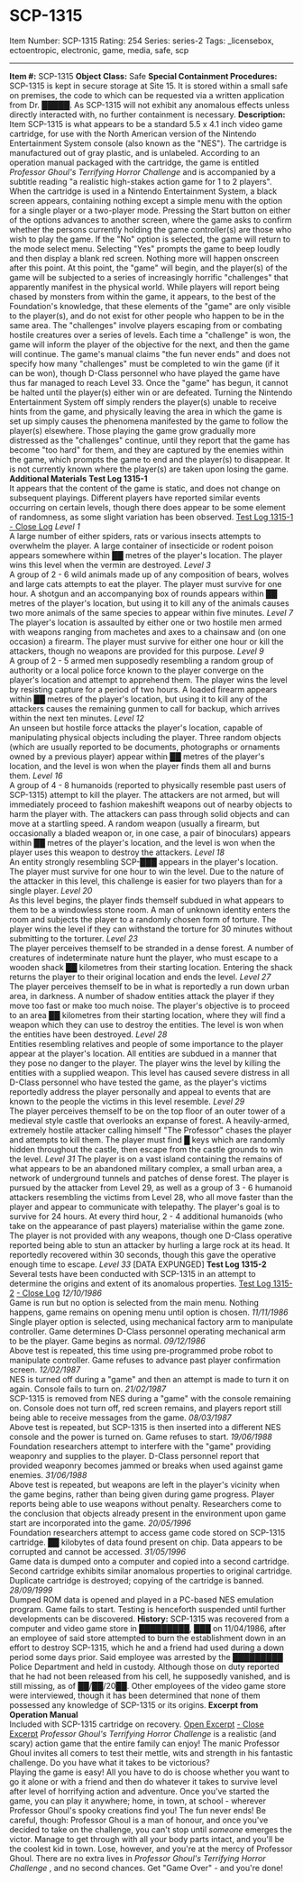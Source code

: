 # SCP-1315
Item Number: SCP-1315
Rating: 254
Series: series-2
Tags: _licensebox, ectoentropic, electronic, game, media, safe, scp

---

**Item #:** SCP-1315
**Object Class:** Safe
**Special Containment Procedures:** SCP-1315 is kept in secure storage at Site 15. It is stored within a small safe on premises, the code to which can be requested via a written application from Dr. █████. As SCP-1315 will not exhibit any anomalous effects unless directly interacted with, no further containment is necessary.
**Description:** Item SCP-1315 is what appears to be a standard 5.5 x 4.1 inch video game cartridge, for use with the North American version of the Nintendo Entertainment System console (also known as the "NES"). The cartridge is manufactured out of gray plastic, and is unlabeled. According to an operation manual packaged with the cartridge, the game is entitled _Professor Ghoul's Terrifying Horror Challenge_ and is accompanied by a subtitle reading "a realistic high-stakes action game for 1 to 2 players".
When the cartridge is used in a Nintendo Entertainment System, a black screen appears, containing nothing except a simple menu with the option for a single player or a two-player mode. Pressing the Start button on either of the options advances to another screen, where the game asks to confirm whether the persons currently holding the game controller(s) are those who wish to play the game. If the "No" option is selected, the game will return to the mode select menu. Selecting "Yes" prompts the game to beep loudly and then display a blank red screen. Nothing more will happen onscreen after this point.
At this point, the "game" will begin, and the player(s) of the game will be subjected to a series of increasingly horrific "challenges" that apparently manifest in the physical world. While players will report being chased by monsters from within the game, it appears, to the best of the Foundation's knowledge, that these elements of the "game" are only visible to the player(s), and do not exist for other people who happen to be in the same area. The "challenges" involve players escaping from or combating hostile creatures over a series of levels. Each time a "challenge" is won, the game will inform the player of the objective for the next, and then the game will continue. The game's manual claims "the fun never ends" and does not specify how many "challenges" must be completed to win the game (if it can be won), though D-Class personnel who have played the game have thus far managed to reach Level 33.
Once the "game" has begun, it cannot be halted until the player(s) either win or are defeated. Turning the Nintendo Entertainment System off simply renders the player(s) unable to receive hints from the game, and physically leaving the area in which the game is set up simply causes the phenomena manifested by the game to follow the player(s) elsewhere. Those playing the game grow gradually more distressed as the "challenges" continue, until they report that the game has become "too hard" for them, and they are captured by the enemies within the game, which prompts the game to end and the player(s) to disappear. It is not currently known where the player(s) are taken upon losing the game.
**Additional Materials**
**Test Log 1315-1**  
It appears that the content of the game is static, and does not change on subsequent playings. Different players have reported similar events occurring on certain levels, though there does appear to be some element of randomness, as some slight variation has been observed.
[Test Log 1315-1](javascript:;)
[\- Close Log](javascript:;)
_Level 1_  
A large number of either spiders, rats or various insects attempts to overwhelm the player. A large container of insecticide or rodent poison appears somewhere within ██ metres of the player's location. The player wins this level when the vermin are destroyed.
_Level 3_  
A group of 2 - 6 wild animals made up of any composition of bears, wolves and large cats attempts to eat the player. The player must survive for one hour. A shotgun and an accompanying box of rounds appears within ██ metres of the player's location, but using it to kill any of the animals causes two more animals of the same species to appear within five minutes.
_Level 7_  
The player's location is assaulted by either one or two hostile men armed with weapons ranging from machetes and axes to a chainsaw and (on one occasion) a firearm. The player must survive for either one hour or kill the attackers, though no weapons are provided for this purpose.
_Level 9_  
A group of 2 - 5 armed men supposedly resembling a random group of authority or a local police force known to the player converge on the player's location and attempt to apprehend them. The player wins the level by resisting capture for a period of two hours. A loaded firearm appears within ██ metres of the player's location, but using it to kill any of the attackers causes the remaining gunmen to call for backup, which arrives within the next ten minutes.
_Level 12_  
An unseen but hostile force attacks the player's location, capable of manipulating physical objects including the player. Three random objects (which are usually reported to be documents, photographs or ornaments owned by a previous player) appear within ██ metres of the player's location, and the level is won when the player finds them all and burns them.
_Level 16_  
A group of 4 - 8 humanoids (reported to physically resemble past users of SCP-1315) attempt to kill the player. The attackers are not armed, but will immediately proceed to fashion makeshift weapons out of nearby objects to harm the player with. The attackers can pass through solid objects and can move at a startling speed. A random weapon (usually a firearm, but occasionally a bladed weapon or, in one case, a pair of binoculars) appears within ██ metres of the player's location, and the level is won when the player uses this weapon to destroy the attackers.
_Level 18_  
An entity strongly resembling SCP-███ appears in the player's location. The player must survive for one hour to win the level. Due to the nature of the attacker in this level, this challenge is easier for two players than for a single player.
_Level 20_  
As this level begins, the player finds themself subdued in what appears to them to be a windowless stone room. A man of unknown identity enters the room and subjects the player to a randomly chosen form of torture. The player wins the level if they can withstand the torture for 30 minutes without submitting to the torturer.
_Level 23_  
The player perceives themself to be stranded in a dense forest. A number of creatures of indeterminate nature hunt the player, who must escape to a wooden shack ██ kilometres from their starting location. Entering the shack returns the player to their original location and ends the level.
_Level 27_  
The player perceives themself to be in what is reportedly a run down urban area, in darkness. A number of shadow entities attack the player if they move too fast or make too much noise. The player's objective is to proceed to an area ██ kilometres from their starting location, where they will find a weapon which they can use to destroy the entities. The level is won when the entities have been destroyed.
_Level 28_  
Entities resembling relatives and people of some importance to the player appear at the player's location. All entities are subdued in a manner that they pose no danger to the player. The player wins the level by killing the entities with a supplied weapon. This level has caused severe distress in all D-Class personnel who have tested the game, as the player's victims reportedly address the player personally and appeal to events that are known to the people the victims in this level resemble.
_Level 29_  
The player perceives themself to be on the top floor of an outer tower of a medieval style castle that overlooks an expanse of forest. A heavily-armed, extremely hostile attacker calling himself "The Professor" chases the player and attempts to kill them. The player must find █ keys which are randomly hidden throughout the castle, then escape from the castle grounds to win the level.
_Level 31_
The player is on a vast island containing the remains of what appears to be an abandoned military complex, a small urban area, a network of underground tunnels and patches of dense forest. The player is pursued by the attacker from Level 29, as well as a group of 3 - 6 humanoid attackers resembling the victims from Level 28, who all move faster than the player and appear to communicate with telepathy. The player's goal is to survive for 24 hours. At every third hour, 2 - 4 additional humanoids (who take on the appearance of past players) materialise within the game zone. The player is not provided with any weapons, though one D-Class operative reported being able to stun an attacker by hurling a large rock at its head. It reportedly recovered within 30 seconds, though this gave the operative enough time to escape.
_Level 33_
[DATA EXPUNGED]
**Test Log 1315-2**  
Several tests have been conducted with SCP-1315 in an attempt to determine the origins and extent of its anomalous properties.
[Test Log 1315-2](javascript:;)
[\- Close Log](javascript:;)
_12/10/1986_  
Game is run but no option is selected from the main menu. Nothing happens, game remains on opening menu until option is chosen.
_11/11/1986_  
Single player option is selected, using mechanical factory arm to manipulate controller. Game determines D-Class personnel operating mechanical arm to be the player. Game begins as normal.
_09/12/1986_  
Above test is repeated, this time using pre-programmed probe robot to manipulate controller. Game refuses to advance past player confirmation screen.
_12/02/1987_  
NES is turned off during a "game" and then an attempt is made to turn it on again. Console fails to turn on.
_21/02/1987_  
SCP-1315 is removed from NES during a "game" with the console remaining on. Console does not turn off, red screen remains, and players report still being able to receive messages from the game.
_08/03/1987_  
Above test is repeated, but SCP-1315 is then inserted into a different NES console and the power is turned on. Game refuses to start.
_19/06/1988_  
Foundation researchers attempt to interfere with the "game" providing weaponry and supplies to the player. D-Class personnel report that provided weaponry becomes jammed or breaks when used against game enemies.
_31/06/1988_  
Above test is repeated, but weapons are left in the player's vicinity when the game begins, rather than being given during game progress. Player reports being able to use weapons without penalty. Researchers come to the conclusion that objects already present in the environment upon game start are incorporated into the game.
_20/05/1996_  
Foundation researchers attempt to access game code stored on SCP-1315 cartridge. ██ kilobytes of data found present on chip. Data appears to be corrupted and cannot be accessed.
_31/05/1996_  
Game data is dumped onto a computer and copied into a second cartridge. Second cartridge exhibits similar anomalous properties to original cartridge. Duplicate cartridge is destroyed; copying of the cartridge is banned.
_28/09/1999_  
Dumped ROM data is opened and played in a PC-based NES emulation program. Game fails to start.
Testing is henceforth suspended until further developments can be discovered.
**History:** SCP-1315 was recovered from a computer and video game store in █████████, ███ on 11/04/1986, after an employee of said store attempted to burn the establishment down in an effort to destroy SCP-1315, which he and a friend had used during a down period some days prior. Said employee was arrested by the █████████ Police Department and held in custody. Although those on duty reported that he had not been released from his cell, he supposedly vanished, and is still missing, as of ██/██/20██. Other employees of the video game store were interviewed, though it has been determined that none of them possessed any knowledge of SCP-1315 or its origins.
**Excerpt from Operation Manual**  
Included with SCP-1315 cartridge on recovery.
[Open Excerpt](javascript:;)
[\- Close Excerpt](javascript:;)
_Professor Ghoul's Terrifying Horror Challenge_ is a realistic (and scary) action game that the entire family can enjoy!
The manic Professor Ghoul invites all comers to test their mettle, wits and strength in his fantastic challenge. Do you have what it takes to be victorious?  
Playing the game is easy! All you have to do is choose whether you want to go it alone or with a friend and then do whatever it takes to survive level after level of horrifying action and adventure. Once you've started the game, you can play it anywhere; home, in town, at school - wherever Professor Ghoul's spooky creations find you! The fun never ends!
Be careful, though: Professor Ghoul is a man of honour, and once you've decided to take on the challenge, you can't stop until _someone_ emerges the victor. Manage to get through with all your body parts intact, and you'll be the coolest kid in town. Lose, however, and you're at the mercy of Professor Ghoul. There are no extra lives in _Professor Ghoul's Terrifying Horror Challenge_ , and no second chances. Get "Game Over" - and you're done!